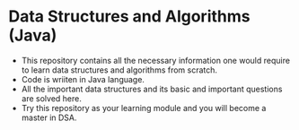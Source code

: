 # Data Structures and Algorithms (Java)

- This repository contains all the necessary information one would require to learn data structures and algorithms from scratch.
- Code is wriiten in Java language.
- All the important data structures and its basic and important questions are solved here.
- Try this repository as your learning module and you will become a master in DSA.
